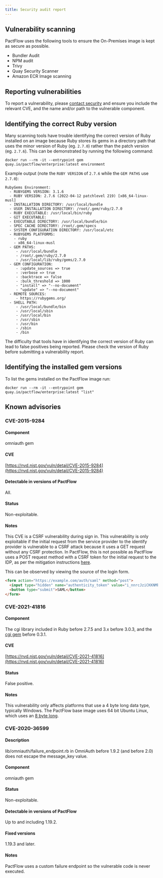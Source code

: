 ```yaml
---
title: Security audit report
---
```


## Vulnerability scanning

PactFlow uses the following tools to ensure the On-Premises image is kept as secure as possible.

* Bundler Audit
* NPM audit
* Trivy
* Quay Security Scanner
* Amazon ECR Image scanning

## Reporting vulnerabilities

To report a vulnerability, please [contact security](https://smartbear.com/security/) and ensure you include the relevant CVE, and the name and/or path to the vulnerable component.

## Identifying the correct Ruby version

Many scanning tools have trouble identifying the correct version of Ruby installed on an image because Ruby stores its gems in a directory path that uses the minor version of Ruby (eg. `2.7.0`) rather than the patch version (eg. `2.7.6`). This can be demonstrated by running the following command:

```shell
docker run --rm -it --entrypoint gem quay.io/pactflow/enterprise:latest environment
```

Example output (note the `RUBY VERSION` of `2.7.6` while the `GEM PATHS` use `2.7.0`):

```shell
RubyGems Environment:
  - RUBYGEMS VERSION: 3.1.6
  - RUBY VERSION: 2.7.6 (2022-04-12 patchlevel 219) [x86_64-linux-musl]
  - INSTALLATION DIRECTORY: /usr/local/bundle
  - USER INSTALLATION DIRECTORY: /root/.gem/ruby/2.7.0
  - RUBY EXECUTABLE: /usr/local/bin/ruby
  - GIT EXECUTABLE:
  - EXECUTABLE DIRECTORY: /usr/local/bundle/bin
  - SPEC CACHE DIRECTORY: /root/.gem/specs
  - SYSTEM CONFIGURATION DIRECTORY: /usr/local/etc
  - RUBYGEMS PLATFORMS:
    - ruby
    - x86_64-linux-musl
  - GEM PATHS:
     - /usr/local/bundle
     - /root/.gem/ruby/2.7.0
     - /usr/local/lib/ruby/gems/2.7.0
  - GEM CONFIGURATION:
     - :update_sources => true
     - :verbose => true
     - :backtrace => false
     - :bulk_threshold => 1000
     - "install" => "--no-document"
     - "update" => "--no-document"
  - REMOTE SOURCES:
     - https://rubygems.org/
  - SHELL PATH:
     - /usr/local/bundle/bin
     - /usr/local/sbin
     - /usr/local/bin
     - /usr/sbin
     - /usr/bin
     - /sbin
     - /bin
```

The difficulty that tools have in identifying the correct version of Ruby can lead to false positives being reported. Please check the version of Ruby before submitting a vulnerability report.

## Identifying the installed gem versions

To list the gems installed on the PactFlow image run:

```
docker run --rm -it --entrypoint gem quay.io/pactflow/enterprise:latest "list"
```

## Known advisories

### CVE-2015-9284

#### Component

omniauth gem

#### CVE

[https://nvd.nist.gov/vuln/detail/CVE-2015-9284](https://nvd.nist.gov/vuln/detail/CVE-2015-9284)

#### Detectable in versions of PactFlow

All.

#### Status

Non-exploitable.

#### Notes

This CVE is a CSRF vulnerability during sign in.  This vulnerability is only exploitable if the initial request from the service provider to the identify provider is vulnerable to a CSRF attack because it uses a GET request without any CSRF protection. In PactFlow, this is not possible as PactFlow uses a POST request method with a CSRF token for the initial request to the IDP, as per the mitigation instructions [here](https://github.com/omniauth/omniauth/wiki/Resolving-CVE-2015-9284).

This can be observed by viewing the source of the login form.

```html
<form action="https://example.com/auth/saml" method="post">
  <input type="hidden" name="authenticity_token" value="i_nnrcJziCKKNMb-FRQtxot2ZE6nsNpIhC_AtsK5Boc=">
  <button type="submit">SAML</button>
</form>
```

### CVE-2021-41816

#### Component

The cgi library included in Ruby before 2.7.5 and 3.x before 3.0.3, and the [cgi gem](https://rubygems.org/gems/cgi) before 0.3.1.

#### CVE

[https://nvd.nist.gov/vuln/detail/CVE-2021-41816](https://nvd.nist.gov/vuln/detail/CVE-2021-41816)

#### Status

False positive.

#### Notes

This vulnerability only affects platforms that use a 4 byte long data type, typically Windows. The PactFlow base image uses 64 bit Ubuntu Linux, which uses an [8 byte long](https://www.ibm.com/docs/en/ibm-mq/9.0?topic=platforms-standard-data-types-unix-linux-windows).

### CVE-2020-36599

#### Description

lib/omniauth/failure_endpoint.rb in OmniAuth before 1.9.2 (and before 2.0) does not escape the message_key value.

#### Component

omniauth gem

#### Status

Non-exploitable.

#### Detectable in versions of PactFlow

Up to and including 1.19.2.

#### Fixed versions

1.19.3 and later.

#### Notes

PactFlow uses a custom failure endpoint so the vulnerable code is never executed.
